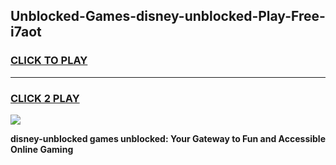 
## Unblocked-Games-disney-unblocked-Play-Free-i7aot
<h3>
<a href="https://premium76.site?title=disney-unblocked&ref=23A">CLICK TO PLAY</a></h3>
<hr>

<h3>
<a href="https://premium76.site?title=disney-unblocked&ref=23A">CLICK 2 PLAY</a>
  
</h3>

<a href="https://premium76.site?title=disney-unblocked&ref=23A"><img src="https://clearcache.store/games.png"></a>


**disney-unblocked games unblocked: Your Gateway to Fun and Accessible Online Gaming**
